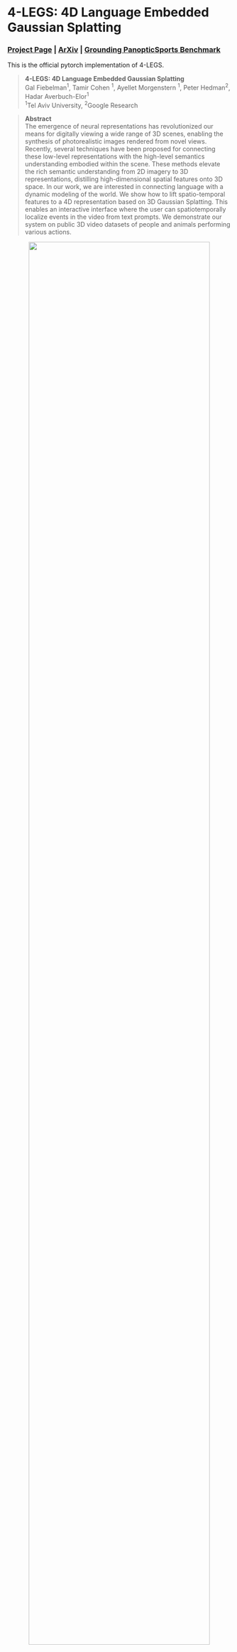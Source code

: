 # 4-LEGS: 4D Language Embedded Gaussian Splatting
### [Project Page](https://tau-vailab.github.io/4-LEGS/) | [ArXiv](https://arxiv.org/abs/2410.10719) | [Grounding PanopticSports Benchmark](https://drive.google.com/drive/folders/1iZ1HvEUz-xQtWJY2aoXIcPhX_owVVj6b?usp=drive_link)

This is the official pytorch implementation of 4-LEGS.

> **4-LEGS: 4D Language Embedded Gaussian Splatting**<br>
> Gal Fiebelman<sup>1</sup>, Tamir Cohen <sup>1</sup>, Ayellet Morgenstern <sup>1</sup>, Peter Hedman<sup>2</sup>, Hadar Averbuch-Elor<sup>1</sup><br>
> <sup>1</sup>Tel Aviv University, <sup>2</sup>Google Research

>**Abstract** <br>
> The emergence of neural representations has revolutionized our means for digitally viewing a wide range of 3D scenes, enabling the synthesis of photorealistic images rendered from novel views. Recently, several techniques have been proposed for connecting these low-level representations with the high-level semantics understanding embodied within the scene. These methods elevate the rich semantic understanding from 2D imagery to 3D representations, distilling high-dimensional spatial features onto 3D space. In our work, we are interested in connecting language with a dynamic modeling of the world. We show how to lift spatio-temporal features to a 4D representation based on 3D Gaussian Splatting. This enables an interactive interface where the user can spatiotemporally localize events in the video from text prompts. We demonstrate our system on public 3D video datasets of people and animals performing various actions.


<p align="center">
<img src="webpage_assets/4legs_teaser.png" width="90%"/>  
</p>
</br>

# Getting Started

## Getting the repo
    git clone https://github.com/TAU-VAILab/4-LEGS.git
    cd 4-LEGS

## Setting up environment
    conda create --name 4legs python=3.7 --yes
    conda activate 4legs
For some python packages, `Rust` is needed, to install run the following command:

    curl https://sh.rustup.rs -sSf | sh
After installation close the current terminal session and open a new one.  </br>
</br>
Now, install `pytorch`: 

    pip install torch==1.12.1+cu116 torchvision==0.13.1+cu116 torchaudio==0.12.1 --extra-index-url https://download.pytorch.org/whl/cu116

    
Install the rest of the packages using these commands: </br>

    pip install -r requirements.txt
    cd diff-gaussian-rasterization-w-depth	
    python setup.py install
    pip install .
    cd ../diff-gaussian-rasterization-w-depth-feat/
    python setup.py install
    pip install .
    cd ../

# 4-LEGS Training

## Getting the Data
To get the `PanopticSports` dataset, run these commands:

    wget https://omnomnom.vision.rwth-aachen.de/data/Dynamic3DGaussians/data.zip
    unzip data.zip
    rm data.zip
Now the data should be under the folder `data/`.

## Pretraining a Dynamic 3DGS
First, we need to pretrain a `Dynamic 3DGS`:

    python train_d3dgs.py -s <data sequence folder name> -e <experiment name>

For example:

    python train_d3dgs.py -s basketball -e pretrained

For this example, the output model is under `output/pretrained/basketball/`.

In order to render the pretrained `Dynamic 3DGS`:

    python visualize_d3dgs.py -s <data sequence folder name> -e <experiment name>

For example:

    python visualize_d3dgs.py -s basketball -e pretrained

For this example, the output video is under `results/pretrained/basketball/`.

## Extracting Features
In order to train our `4-LEGS`, first we have to extract spatio-temporal features. In order to do so, first download the `ViCLIP` model. To do so, first agree to the conditions [here](https://huggingface.co/OpenGVLab/ViCLIP), download the following files: `bpe_simple_vocab_16e6.txt.gz` and `ViClip-InternVid-10M-FLT.pth` and put them under the `feature_extraction/ViCLIP/` directory. </br>

Now, run the following command:

    python extract_features.py -s <data sequence folder name> -f <first timestep to extract features> -l <last timestep to extract features>

For example:

    python extract_features.py -s basketball -f 0 -l 300

For this example the extracted features are under `data/basketball/interpolators/`.

(Feature extraction takes some time to run, we recommend running in parallel on multiple gpus by splitting the timesteps, if possible. (e.g., -f 0 -l 10, -f 10 -l 20, etc.))

## Training an Autoencoder
The next step is training an autoencoder:

    python train_autoencoder.py -s <data sequence folder name>

For example:

    python train_autoencoder.py -s basketball

For this example the autoencoder weights will be saved under `data/basketball/ae/`.


## Train 4-LEGS
Finally, we can train our `4-LEGS`:

    python train_4legs.py -s  <data sequence folder name> -e <experiment name> -f <first timestep to train> -l <last timestep to train>

For example:

    python train_4legs.py -s basketball -e 4legs -f 0 -l 300

For this example, the output model is under `output/4legs/basketball/`.

(Training takes some time to run, we recommend running in parallel on multiple gpus by splitting the timesteps, if possible. (e.g., -f 0 -l 10, -f 10 -l 20, etc.))


In order to render a given text prompt:

    python visualize_4legs.py -s <data sequence folder name> -e <experiment name> -p <prompt>

For example:

    python visualize_4legs.py -s basketball -e 4legs -p "A ball flying in air"

For this example, the output video is under `results/4legs/basketball/A_ball_flying_in_air/`.

## Notes on license
The code in this repository (except `external.py`, the rasterization directories `diff-gaussian-rasterization-w-depth/` and `diff-gaussian-rasterization-w-depth-feat/` and the ViCLIP directory `feature_extraction/ViCLIP`) is licensed under the MIT licence.

This code runs using code adapted from [here](https://github.com/JonathonLuiten/diff-gaussian-rasterization-w-depth), [here](https://github.com/graphdeco-inria/gaussian-splatting) and [here](https://github.com/OpenGVLab/InternVideo/tree/main/Data/InternVid).
These are required for this project, and for these a more restrictive license from Inria applies which can be found [here](https://github.com/graphdeco-inria/gaussian-splatting/blob/main/LICENSE.md) and an Apache license that can be found [here](https://github.com/OpenGVLab/InternVideo/blob/main/LICENSE).
This requires different permissions for use in any commercial application, but is otherwise freely distributed for research and experimentation.

# Grounding PanopticSports Benchmark

See [Grounding PanopticSports Benchmark documentation](docs/benchmark.md) for more information on the Grounding PanopticSports Benchmark.
<br>

# BibTeX
If you find our work useful in your research, please consider citing:

     @misc{fiebelman20244legs4dlanguageembedded,<br>
      title={4-LEGS: 4D Language Embedded Gaussian Splatting},
      author={Gal Fiebelman and Tamir Cohen and Ayellet Morgenstern and Peter Hedman and Hadar Averbuch-Elor},
      year={2024},
      eprint={2410.10719},
      archivePrefix={arXiv},
      primaryClass={cs.CV}
    }
    
</br>

# Acknowledgements

We thank the authors of [Dynamic 3D Gaussians](https://github.com/JonathonLuiten/Dynamic3DGaussians/tree/main) for their wonderful code on which we base our own.